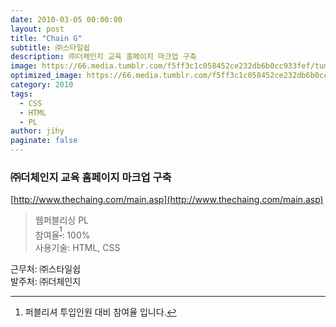 ```yaml
---
date: 2010-03-05 00:00:00
layout: post
title: "Chain G"
subtitle: ㈜스타일쉽
description: ㈜더체인지 교육 홈페이지 마크업 구축
image: https://66.media.tumblr.com/f5ff3c1c058452ce232db6b0cc933fef/tumblr_p4arbj7Emn1x3wc1uo1_1280.png
optimized_image: https://66.media.tumblr.com/f5ff3c1c058452ce232db6b0cc933fef/tumblr_p4arbj7Emn1x3wc1uo1_1280.png
category: 2010
tags:
  - CSS
  - HTML
  - PL
author: jihy
paginate: false
---
```


### ㈜더체인지 교육 홈페이지 마크업 구축
[http://www.thechaing.com/main.asp](http://www.thechaing.com/main.asp)

> 웹퍼블리싱 PL <br> 
참여율<sup>[^1]</sup>: 100% <br> 
사용기술: HTML, CSS

근무처: ㈜스타일쉽 <br>
발주처: ㈜더체인지

[^1]: 퍼블리셔 투입인원 대비 참여율 입니다.
